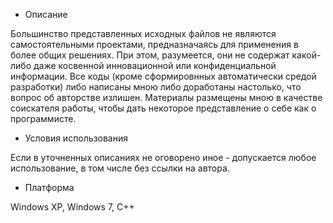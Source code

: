 
* Описание

Большинство представленных исходных файлов не являются самостоятельными проектами, предназначаясь для применения в более общих решениях.
При этом, разумеется, они не содержат какой-либо даже косвенной инновационной или конфиденциальной информации.
Все коды (кроме сформировнных автоматически средой разработки) либо написаны мною либо доработаны настолько, что вопрос об авторстве излишен.
Материалы размещены мною в качестве соискателя работы, чтобы дать некоторое представление о себе как о программисте.


* Условия использования
 
Если в уточненных описаниях не оговорено иное - допускается любое использование, в том числе без ссылки на автора.

* Платформа

Windows XP, Windows 7, C++